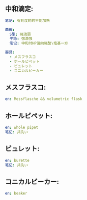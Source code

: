 ## 中和滴定:

```yaml
笔记: 有刻度的的不能加熱

曲線:
  S型: 强滴弱
  平稳: 强滴强
  笔记: 中和时HP偏向强酸\塩基一方

器具:
  - メスフラスコ
  - ホールピペット
  - ビュレット
  - コニカルビーカー

```

## メスフラスコ:

```yaml
en: Messflasche && volumetric flask

```

## ホールピペット:

```yaml
en: whole pipet
笔记: 共洗い

```

## ビュレット:

```yaml
en: burette
笔记: 共洗い

```

## コニカルビーカー:

```yaml
en: beaker
```